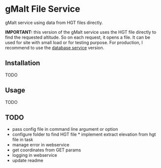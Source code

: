 # gMalt File Service

gMalt service using data from HGT files directly.

**IMPORTANT:** this version of the gMalt service uses the HGT file directly to find the requested altitude. So on each request, it opens a file. It can be used for site with small load or for testing purpose. For production, I recommend to use the [database service](http://github.com/gmalt/dbservice) version.

## Installation

TODO

## Usage

TODO

## TODO

* pass config file in command line argument or option
* configure folder to find HGT file
* implement extract elevation from hgt file in task
* manage error in webservice
* get coordinates from GET params
* logging in webservice
* update readme
